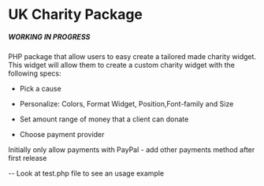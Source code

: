 # UK Charity Package

##### WORKING IN PROGRESS #####

PHP package that allow users to easy create a tailored made charity widget.
This widget will allow them to create a custom charity widget with the following specs:


- Pick a cause

- Personalize: Colors, Format Widget, Position,Font-family and Size
- Set amount range of money that a client can donate
- Choose payment provider

Initially only allow payments with PayPal - add other payments method after first release



-- Look at test.php file to see an usage example

